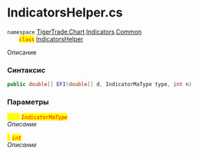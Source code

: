 
# IndicatorsHelper.cs
`namespace` [TigerTrade.Chart](../../../../../TigerTrade.Chart.md).[Indicators](../../../../../TigerTrade.Chart/Indicators.md).[Common](../../../../../TigerTrade.Chart/Indicators/Common.md)  
&nbsp;&nbsp;&nbsp;&nbsp;&nbsp;&nbsp;&nbsp;<mark style="color:red;">`class`</mark> [IndicatorsHelper](../../IndicatorsHelper.cs.md)

Описание

### Синтаксис
```csharp
public double[] EFI(double[] d, IndicatorMaType type, int n)
```

### Параметры  
<mark style="color:yellow;">`type`</mark> <mark style="color:red;">*`IndicatorMaType`*</mark>  
 *Описание*  
  
<mark style="color:yellow;">`n`</mark> <mark style="color:red;">*`int`*</mark>  
 *Описание*  
  

                    
                    